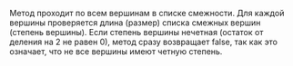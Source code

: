 Метод проходит по всем вершинам в списке смежности. Для каждой вершины проверяется длина (размер) списка смежных вершин (степень вершины). Если степень вершины нечетная (остаток от деления на 2 не равен 0), метод сразу возвращает false, так как это означает, что не все вершины имеют четную степень.


